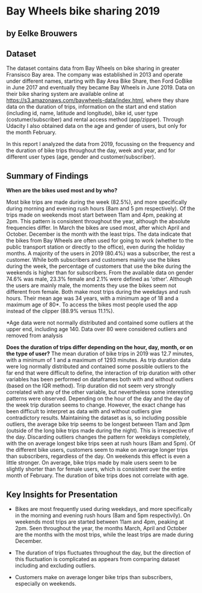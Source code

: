 # Bay Wheels bike sharing 2019
## by Eelke Brouwers


## Dataset

The dataset contains data from Bay Wheels on bike sharing in greater Fransisco Bay area. The company was established in 2013 and operate under different names, starting with Bay Area Bike Share, then Ford GoBike in June 2017 and eventually they became Bay Wheels in June 2019. Data on their bike sharing system are available online at https://s3.amazonaws.com/baywheels-data/index.html, where they share data on the duration of trips, information on the start and end station (including id, name, latitude and longitude), bike id, user type (costumer/subscriber) and rental access method (app/zipper). Through Udacity I also obtained data on the age and gender of users, but only for the month February. 

In this report I analyzed the data from 2019, focussing on the frequency and the duration of bike trips throughout the day, week and year, and for different user types (age, gender and customer/subscriber). 


## Summary of Findings

__When are the bikes used most and by who?__

Most bike trips are made during the week (82.5%), and more specifically during morning and evening rush hours (8am and 5 pm respectively). Of the trips made on weekends most start between 11am and 4pm, peaking at 2pm. This pattern is consistent throughout the year, although the absolute frequencies differ. In March the bikes are used most, after which April and October. December is the month with the least trips. The data indicate that the bikes from Bay Wheels are often used for going to work (whether to the public transport station or directly to the office), even during the holiday months. 
A majority of the users in 2019 (80.4%) was a subscriber, the rest a customer. While both subscribers and customers mainly use the bikes during the week, the percentage of customers that use the bike during the weekends is higher than for subscribers. From the available data on gender 74.6% was male, 23.3% female and 2.1% were defined as 'other'. Although the users are mainly male, the moments they use the bikes seem not different from female. Both make most trips during the weekdays and rush hours. Their mean age was 34 years, with a minimum age of 18 and a maximum age of 80*. To access the bikes most people used the app instead of the clipper (88.9% versus 11.1%). 

*Age data were not normally distributed and contained some outliers at the upper end, including age 140. Data over 80 were considered outliers and removed from analysis

__Does the duration of trips differ depending on the hour, day, month, or on the type of user?__
The mean duration of bike trips in 2019 was 12.7 minutes, with a minimum of 1 and a maximum of 1293 minutes. As trip duration data were log normally distributed and contained some possible outliers to the far end that were difficult to define, the interaction of trip duration with other variables has been performed on dataframes both with and without outliers (based on the IQR method). 
Trip duration did not seem very strongly correlated with any of the other variable, but nevertheless some interesting patterns were observed. Depending on the hour of the day and the day of the week trip duration seems to change. However, the exact change has been difficult to interpret as data with and without outliers give contradictory results. Maintaining the dataset as is, so including possible outliers, the average bike trip seems to be longest between 11am and 3pm (outside of the long bike trips made during the night). This is irrespective of the day. Discarding outliers changes the pattern for weekdays completely, with the on average longest bike trips seen at rush hours (8am and 5pm). 
Of the different bike users, customers seem to make on average longer trips than subscribers, regardless of the day. On weekends this effect is even a little stronger. On average, bike trips made by male users seem to be slightly shorter than for female users, which is consistent over the entire month of February. The duration of bike trips does not correlate with age. 


## Key Insights for Presentation

- Bikes are most frequently used during weekdays, and more specifically in the morning and evening rush hours (8am and 5pm respectivily). On weekends most trips are started between 11am and 4pm, peaking at 2pm. Seen throughout the year, the months March, April and October are the months with the most trips, while the least trips are made during December. 

- The duration of trips fluctuates throughout the day, but the direction of this fluctuation is complicated as appears from comparing dataset including and excluding outliers. 

- Customers make on average longer bike trips than subscribers, especially on weekends. 